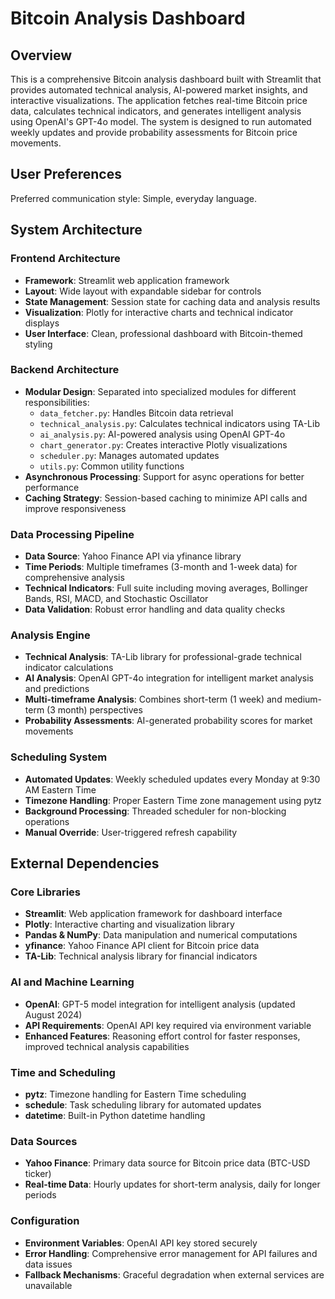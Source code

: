 # Bitcoin Analysis Dashboard

## Overview

This is a comprehensive Bitcoin analysis dashboard built with Streamlit that provides automated technical analysis, AI-powered market insights, and interactive visualizations. The application fetches real-time Bitcoin price data, calculates technical indicators, and generates intelligent analysis using OpenAI's GPT-4o model. The system is designed to run automated weekly updates and provide probability assessments for Bitcoin price movements.

## User Preferences

Preferred communication style: Simple, everyday language.

## System Architecture

### Frontend Architecture
- **Framework**: Streamlit web application framework
- **Layout**: Wide layout with expandable sidebar for controls
- **State Management**: Session state for caching data and analysis results
- **Visualization**: Plotly for interactive charts and technical indicator displays
- **User Interface**: Clean, professional dashboard with Bitcoin-themed styling

### Backend Architecture
- **Modular Design**: Separated into specialized modules for different responsibilities:
  - `data_fetcher.py`: Handles Bitcoin data retrieval
  - `technical_analysis.py`: Calculates technical indicators using TA-Lib
  - `ai_analysis.py`: AI-powered analysis using OpenAI GPT-4o
  - `chart_generator.py`: Creates interactive Plotly visualizations
  - `scheduler.py`: Manages automated updates
  - `utils.py`: Common utility functions
- **Asynchronous Processing**: Support for async operations for better performance
- **Caching Strategy**: Session-based caching to minimize API calls and improve responsiveness

### Data Processing Pipeline
- **Data Source**: Yahoo Finance API via yfinance library
- **Time Periods**: Multiple timeframes (3-month and 1-week data) for comprehensive analysis
- **Technical Indicators**: Full suite including moving averages, Bollinger Bands, RSI, MACD, and Stochastic Oscillator
- **Data Validation**: Robust error handling and data quality checks

### Analysis Engine
- **Technical Analysis**: TA-Lib library for professional-grade technical indicator calculations
- **AI Analysis**: OpenAI GPT-4o integration for intelligent market analysis and predictions
- **Multi-timeframe Analysis**: Combines short-term (1 week) and medium-term (3 month) perspectives
- **Probability Assessments**: AI-generated probability scores for market movements

### Scheduling System
- **Automated Updates**: Weekly scheduled updates every Monday at 9:30 AM Eastern Time
- **Timezone Handling**: Proper Eastern Time zone management using pytz
- **Background Processing**: Threaded scheduler for non-blocking operations
- **Manual Override**: User-triggered refresh capability

## External Dependencies

### Core Libraries
- **Streamlit**: Web application framework for dashboard interface
- **Plotly**: Interactive charting and visualization library
- **Pandas & NumPy**: Data manipulation and numerical computations
- **yfinance**: Yahoo Finance API client for Bitcoin price data
- **TA-Lib**: Technical analysis library for financial indicators

### AI and Machine Learning
- **OpenAI**: GPT-5 model integration for intelligent analysis (updated August 2024)
- **API Requirements**: OpenAI API key required via environment variable
- **Enhanced Features**: Reasoning effort control for faster responses, improved technical analysis capabilities

### Time and Scheduling
- **pytz**: Timezone handling for Eastern Time scheduling
- **schedule**: Task scheduling library for automated updates
- **datetime**: Built-in Python datetime handling

### Data Sources
- **Yahoo Finance**: Primary data source for Bitcoin price data (BTC-USD ticker)
- **Real-time Data**: Hourly updates for short-term analysis, daily for longer periods

### Configuration
- **Environment Variables**: OpenAI API key stored securely
- **Error Handling**: Comprehensive error management for API failures and data issues
- **Fallback Mechanisms**: Graceful degradation when external services are unavailable